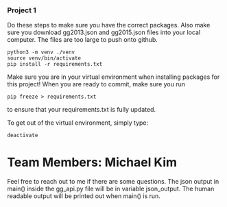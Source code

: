 ### Project 1
Do these steps to make sure you have the correct packages. Also make sure you download gg2013.json and gg2015.json files into your local computer. The files are too large to push onto github.
```
python3 -m venv ./venv
source venv/bin/activate
pip install -r requirements.txt
```
Make sure you are in your virtual environment when installing packages for this project! When you are ready to commit, make sure you run 
```
pip freeze > requirements.txt
```
to ensure that your requirements.txt is fully updated.

To get out of the virtual environment, simply type:
```
deactivate
```

# Team Members: Michael Kim
Feel free to reach out to me if there are some questions. The json output in main() inside the gg_api.py file will be in variable json_output. The human readable output will be printed out when main() is run.
